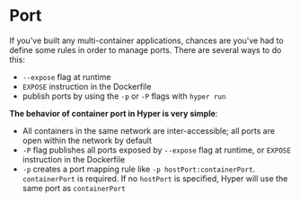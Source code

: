 # Port

If you've built any multi-container applications, chances are you've had to define some rules in order to manage ports. There are several ways to do this: 

- `--expose` flag at runtime
- `EXPOSE` instruction in the Dockerfile
- publish ports by using the `-p` or `-P` flags with `hyper run`

**The behavior of container port in Hyper is very simple**:

- All containers in the same network are inter-accessible; all ports are open within the network by default
- `-P` flag publishes all ports exposed by `--expose` flag at runtime, or `EXPOSE` instruction in the Dockerfile
- `-p` creates a port mapping rule like `-p hostPort:containerPort`. `containerPort` is required. If no `hostPort` is specified, Hyper will use the same port as `containerPort`
